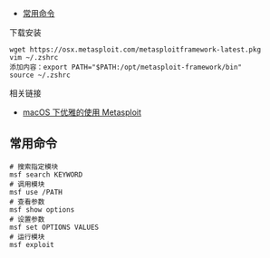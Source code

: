 - [常用命令](#常用命令)

下载安装
```
wget https://osx.metasploit.com/metasploitframework-latest.pkg
vim ~/.zshrc
添加内容：export PATH="$PATH:/opt/metasploit-framework/bin"
source ~/.zshrc
```

相关链接
- [macOS 下优雅的使用 Metasploit](https://www.sqlsec.com/2019/11/macmsf.html)

## 常用命令

```
# 搜索指定模块
msf search KEYWORD
# 调用模块
msf use /PATH
# 查看参数
msf show options
# 设置参数
msf set OPTIONS VALUES
# 运行模块
msf exploit
```